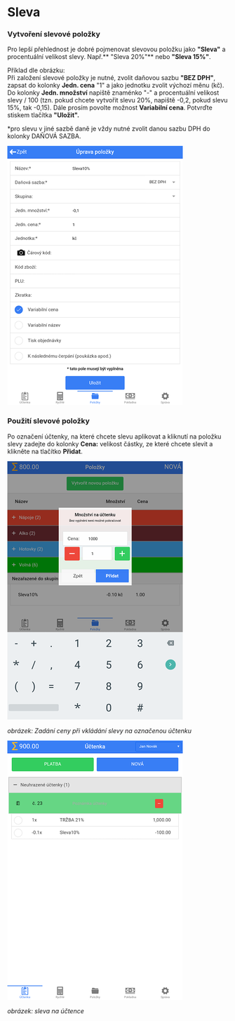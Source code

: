 # Sleva

### Vytvoření slevové položky

Pro lepší přehlednost je dobré pojmenovat slevovou položku jako **"Sleva"** a procentuální velikost slevy. Např.** "Sleva 20%"** nebo **"Sleva 15%"**.

Příklad dle obrázku:  
Při založení slevové položky je nutné, zvolit daňovou sazbu **"BEZ DPH"**, zapsat do kolonky **Jedn. cena** "1" a jako jednotku zvolit výchozí měnu \(kč\). Do kolonky **Jedn. množství** napiště znaménko "-" a procentuální velikost slevy / 100 \(tzn. pokud chcete vytvořit slevu 20%, napiště -0,2, pokud slevu 15%, tak -0,15\). Dále prosím povolte možnost **Variabilní cena**. Potvrďte stiskem tlačítka **"Uložit".**

\*pro slevu v jiné sazbě daně je vždy nutné zvolit danou sazbu DPH do kolonky DAŇOVÁ SAZBA.

![](img/discount1.png)

### Použití slevové položky

Po označení účtenky, na které chcete slevu aplikovat a kliknutí na položku slevy zadejte do kolonky **Cena:** velikost částky, ze které chcete slevit a klikněte na tlačítko **Přidat**.

![](img/discount2.png)

_obrázek: Zadání ceny při vkládání slevy na označenou účtenku_

![](img/discount3.png)

_obrázek: sleva na účtence_

